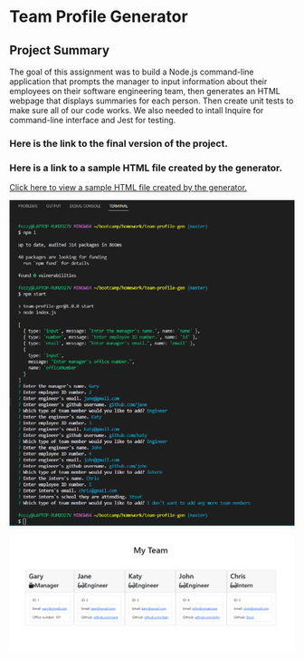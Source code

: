 # Team Profile Generator

## Project Summary

The goal of this assignment was to build a Node.js command-line application that prompts the manager to input information about their employees on their software engineering team, then generates an HTML webpage that displays summaries for each person. Then create unit tests to make sure all of our code works. We also  needed to intall Inquire for command-line interface and Jest for testing.

### Here is the link to the final version of the project.

<!-- add link to walk through video 
      -that shows all 4 tests passing 
      -how a user would invoke the application from the command line
      -how a user would enter responses to all of the prompts in the application -demonstrate a generated HTML file that matches the user input-->

### Here is a link to a sample HTML file created by the generator.

[Click here to view a sample HTML file created by the generator.](./dist/team.html)

<!-- add tests using jest -->

<!-- add styling -->

![Click here is a screen shot of the terminal with the questions/responses for the Team Profile Generator](./images/terminal-screenshot.png)

![Click here is a screen shot the url created with the Team Profile Generator](./images/url-screenshot.png)